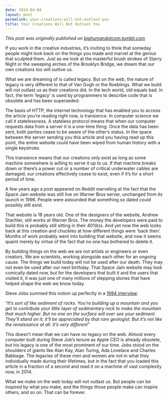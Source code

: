 ```yaml
---
date: 2014-04-04
layout: post
permalink: your-creations-will-not-outlast-you
title: Your Creations Will Not Outlast You
---
```

_This post was originally published on [bighumandotcom.tumblr.com](http://bighumandotcom.tumblr.com/)_

If you work in the creative industries, it’s inviting to think that someday people might look back on the things you made and marvel at the genius that sculpted them. Just as we look at the masterful brush strokes of Starry Night or the sweeping arches of the Brooklyn Bridge, we dream that our own creations too will outlive us.

What we are dreaming of is called legacy. But on the web, the nature of legacy is very different to that of Van Gogh or the Roeblings. What we build will not outlast us as their creations did. In the tech world, old equals bad. In fact, the term ‘legacy’ is used by programmers to describe code that is obsolete and has been superseded.

The basis of HTTP, the internet technology that has enabled you to access the article you’re reading right now, is transience. In computer science we call it statelessness. A stateless protocol means that when our computer requests data from a server it is a one-time thing. Once the data has been sent, both parties cease to be aware of the other’s status. In the space between the server sending you this article and you having read up this point, the entire website could have been wiped from human history with a single keystroke.

This transience means that our creations only exist as long as some machine somewhere is willing to serve it up to us. If that machine breaks down or there’s a power cut or a number of critical underwater cables are damaged, our creations effectively cease to exist, even if it’s for a short period of time.

A few years ago a post appeared on Reddit marveling at the fact that the Space Jam website was still live on Warner Bros server, unchanged from its launch in 1996. People were astounded that something so dated could possibly still exist.

That website is 18 years old. One of the designers of the website, Andrew Stachler, still works at Warner Bros. The money the developers were paid to build this is probably still sitting in their 401(k)s. And yet now the web looks back at this creation and chuckles at how different things were 'back then’. Months of work probably went into building that website, and now it seems quaint merely by virtue of the fact that no one has bothered to delete it.

By building things on the web we are not artists or engineers or even creators. We are scientists, working alongside each other for an ongoing cause. The things we build today will not be used after our death. They may not even be used after our next birthday. That Space Jam website may look comically dated now, but for the developers that built it and the users that visited it,  it was just one of many millions of stepping stones that have helped shape the web we know today.

Steve Jobs summed this notion up perfectly in a [1994 interview](https://www.youtube.com/watch?v=zut2NLMVL_k):

_“It’s sort of like sediment of rocks. You’re building up a mountain and you get to contribute your little layer of sedimentary rock to make the mountain that much higher. But no one on the surface will ever see your sediment. They’ll stand on it; it’ll be appreciated by that rare geologist. But it’s not like the renaissance at all. It’s very different”_

This doesn’t mean that we can have no legacy on the web. Almost every computer built during Steve Job’s tenure as Apple CEO is already obsolete, but his legacy is one of the most prominent of our time. Jobs stood on the shoulders of giants like Alan Kay, Alan Turing, Ada Lovelace and Charles Babbage. The legacies of these men and women are not in what they individually made during their lifetimes, but in the fact that you loaded this article in a fraction of a second and read it on a machine of vast complexity now, in 2014.

What we make on the web today will not outlast us. But people can be inspired by what you make, and the things those people make can inspire others, and so on. That can be forever.
